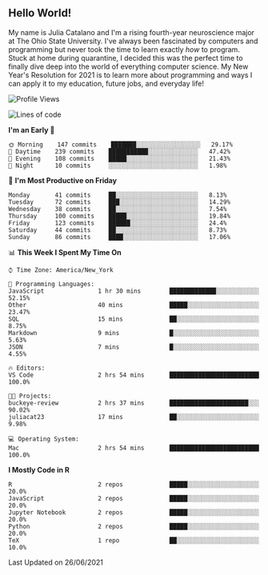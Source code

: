 ## Hello World!

My name is Julia Catalano and I'm a rising fourth-year neuroscience major at The Ohio State University. I've always been fascinated by computers and programming but never took the time to learn exactly *how* to program. Stuck at home during quarantine, I decided this was the perfect time to finally dive deep into the world of everything computer science. My New Year's Resolution for 2021 is to learn more about programming and ways I can apply it to my education, future jobs, and everyday life! 





<!--START_SECTION:waka-->
![Profile Views](http://img.shields.io/badge/Profile%20Views-179-blue)

![Lines of code](https://img.shields.io/badge/From%20Hello%20World%20I%27ve%20Written-590597%20lines%20of%20code-blue)

**I'm an Early 🐤** 

```text
🌞 Morning    147 commits    ███████░░░░░░░░░░░░░░░░░░   29.17% 
🌆 Daytime    239 commits    ███████████░░░░░░░░░░░░░░   47.42% 
🌃 Evening    108 commits    █████░░░░░░░░░░░░░░░░░░░░   21.43% 
🌙 Night      10 commits     ░░░░░░░░░░░░░░░░░░░░░░░░░   1.98%

```
📅 **I'm Most Productive on Friday** 

```text
Monday       41 commits     ██░░░░░░░░░░░░░░░░░░░░░░░   8.13% 
Tuesday      72 commits     ███░░░░░░░░░░░░░░░░░░░░░░   14.29% 
Wednesday    38 commits     ██░░░░░░░░░░░░░░░░░░░░░░░   7.54% 
Thursday     100 commits    █████░░░░░░░░░░░░░░░░░░░░   19.84% 
Friday       123 commits    ██████░░░░░░░░░░░░░░░░░░░   24.4% 
Saturday     44 commits     ██░░░░░░░░░░░░░░░░░░░░░░░   8.73% 
Sunday       86 commits     ████░░░░░░░░░░░░░░░░░░░░░   17.06%

```


📊 **This Week I Spent My Time On** 

```text
⌚︎ Time Zone: America/New_York

💬 Programming Languages: 
JavaScript               1 hr 30 mins        █████████████░░░░░░░░░░░░   52.15% 
Other                    40 mins             █████░░░░░░░░░░░░░░░░░░░░   23.47% 
SQL                      15 mins             ██░░░░░░░░░░░░░░░░░░░░░░░   8.75% 
Markdown                 9 mins              █░░░░░░░░░░░░░░░░░░░░░░░░   5.63% 
JSON                     7 mins              █░░░░░░░░░░░░░░░░░░░░░░░░   4.55%

🔥 Editors: 
VS Code                  2 hrs 54 mins       █████████████████████████   100.0%

🐱‍💻 Projects: 
buckeye-review           2 hrs 37 mins       ██████████████████████░░░   90.02% 
juliacat23               17 mins             ██░░░░░░░░░░░░░░░░░░░░░░░   9.98%

💻 Operating System: 
Mac                      2 hrs 54 mins       █████████████████████████   100.0%

```

**I Mostly Code in R** 

```text
R                        2 repos             █████░░░░░░░░░░░░░░░░░░░░   20.0% 
JavaScript               2 repos             █████░░░░░░░░░░░░░░░░░░░░   20.0% 
Jupyter Notebook         2 repos             █████░░░░░░░░░░░░░░░░░░░░   20.0% 
Python                   2 repos             █████░░░░░░░░░░░░░░░░░░░░   20.0% 
TeX                      1 repo              ██░░░░░░░░░░░░░░░░░░░░░░░   10.0%

```



 Last Updated on 26/06/2021
<!--END_SECTION:waka-->
